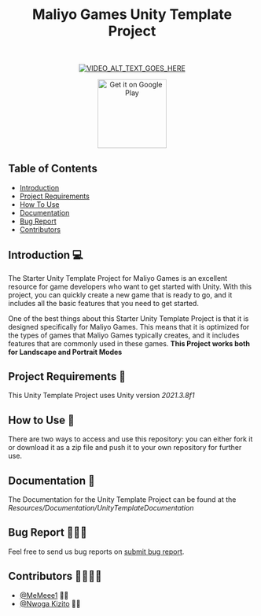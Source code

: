 <h1 align="center"> Maliyo Games Unity Template Project </h1> <br>

<p align="center">
  <a href="https://www.youtube.com/watch?v=2tkU12_MKtw"><img src="https://img.youtube.com/vi/2tkU12_MKtw/0.jpg" alt="VIDEO_ALT_TEXT_GOES_HERE"></a>
</p>


<p align="center">
  
  <a href="https://play.google.com/store/apps/dev?id=7388683869055327292&hl=en&gl=US">
    <img alt="Get it on Google Play" title="Google Play" src="http://i.imgur.com/mtGRPuM.png" width="140">
  </a>
</p>

<!-- START doctoc generated TOC please keep comment here to allow auto update -->
<!-- DON'T EDIT THIS SECTION, INSTEAD RE-RUN doctoc TO UPDATE -->
## Table of Contents

- [Introduction](#introduction)
- [Project Requirements](#project-requirements)
- [How To Use](#How-To-Use)
- [Documentation](#Documentation)
- [Bug Report](#bug-report)
- [Contributors](#contributors)



<!-- END doctoc generated TOC please keep comment here to allow auto update -->

## Introduction 💻

The Starter Unity Template Project for Maliyo Games is an excellent resource for game developers who want to get started with Unity. With this project, you can quickly create a new game that is ready to go, and it includes all the basic features that you need to get started.

One of the best things about this Starter Unity Template Project is that it is designed specifically for Maliyo Games. This means that it is optimized for the types of games that Maliyo Games typically creates, and it includes features that are commonly used in these games. 
**This Project works both for Landscape and Portrait Modes**

## Project Requirements 🙂
This Unity Template Project uses Unity version *2021.3.8f1*

## How to Use 🍭
There are two ways to access and use this repository: you can either fork it or download it as a zip file and push it to your own repository for further use.

## Documentation 📄
The Documentation for the Unity Template Project can be found at the *Resources/Documentation/UnityTemplateDocumentation*

## Bug Report 🐜🐜🐜
Feel free to send us  bug reports on [submit bug report](https://github.com/maliyogames/UnityTemplateProject/issues/new). 

## Contributors 👨‍💻👨‍💻
* [@MeMeee1](https://github.com/MeMeee1) 👩‍💻
* [@Nwoga Kizito](https://github.com/kizito-cyber) 👨‍💻

 
